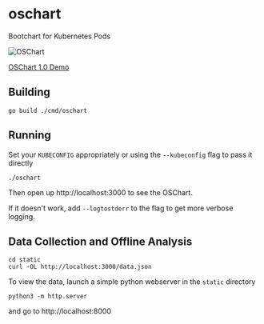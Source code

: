 # oschart
Bootchart for Kubernetes Pods

![OSChart](https://raw.githubusercontent.com/sjenning/oschart/master/oschart.png)

[OSChart 1.0 Demo](https://www.youtube.com/watch?v=AVo6DeOI4_U)

## Building

```
go build ./cmd/oschart
```

## Running

Set your `KUBECONFIG` appropriately or using the `--kubeconfig` flag to pass it directly

```
./oschart
```

Then open up http://localhost:3000 to see the OSChart.

If it doesn't work, add `--logtostderr` to the flag to get more verbose logging.

## Data Collection and Offline Analysis

```
cd static
curl -OL http://localhost:3000/data.json
```

To view the data, launch a simple python webserver in the `static` directory
```
python3 -m http.server
```
and go to http://localhost:8000

